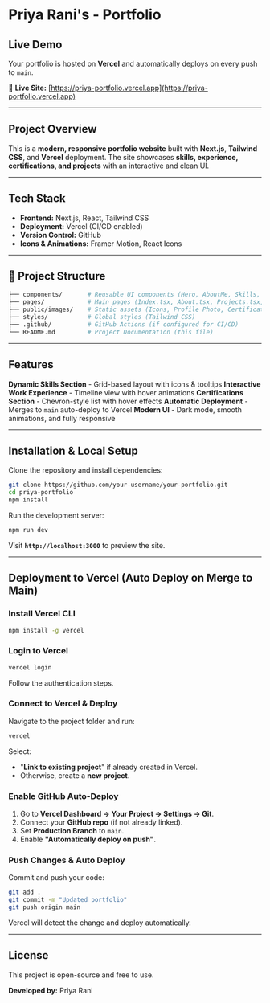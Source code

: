 # Priya Rani's  - Portfolio

## Live Demo
Your portfolio is hosted on **Vercel** and automatically deploys on every push to `main`.

🔗 **Live Site:** [https://priya-portfolio.vercel.app](https://priya-portfolio.vercel.app)

---

##  Project Overview
This is a **modern, responsive portfolio website** built with **Next.js**, **Tailwind CSS**, and **Vercel** deployment. The site showcases **skills, experience, certifications, and projects** with an interactive and clean UI.

---

## Tech Stack
- **Frontend:** Next.js, React, Tailwind CSS
- **Deployment:** Vercel (CI/CD enabled)
- **Version Control:** GitHub
- **Icons & Animations:** Framer Motion, React Icons

---

## 📂 Project Structure
```bash
├── components/       # Reusable UI components (Hero, AboutMe, Skills, Certifications, WorkExperience)
├── pages/            # Main pages (Index.tsx, About.tsx, Projects.tsx, Skills.tsx, Cert.tsx)
├── public/images/    # Static assets (Icons, Profile Photo, Certifications, Logos)
├── styles/           # Global styles (Tailwind CSS)
├── .github/          # GitHub Actions (if configured for CI/CD)
└── README.md         # Project Documentation (this file)
```

---

## Features
**Dynamic Skills Section** - Grid-based layout with icons & tooltips
**Interactive Work Experience** - Timeline view with hover animations
**Certifications Section** - Chevron-style list with hover effects
**Automatic Deployment** - Merges to `main` auto-deploy to Vercel
**Modern UI** - Dark mode, smooth animations, and fully responsive

---

## Installation & Local Setup
Clone the repository and install dependencies:
```sh
git clone https://github.com/your-username/your-portfolio.git
cd priya-portfolio
npm install
```
Run the development server:
```sh
npm run dev
```
Visit **`http://localhost:3000`** to preview the site.

---

## Deployment to Vercel (Auto Deploy on Merge to Main)

### **Install Vercel CLI**
```sh
npm install -g vercel
```
### **Login to Vercel**
```sh
vercel login
```
Follow the authentication steps.

### **Connect to Vercel & Deploy**
Navigate to the project folder and run:
```sh
vercel
```
Select:
- "**Link to existing project**" if already created in Vercel.
- Otherwise, create a **new project**.

### **Enable GitHub Auto-Deploy**
1. Go to **Vercel Dashboard → Your Project → Settings → Git**.
2. Connect your **GitHub repo** (if not already linked).
3. Set **Production Branch** to `main`.
4. Enable **"Automatically deploy on push"**.

### **Push Changes & Auto Deploy**
Commit and push your code:
```sh
git add .
git commit -m "Updated portfolio"
git push origin main
```
Vercel will detect the change and deploy automatically.

---

## License
This project is open-source and free to use.

**Developed by:** Priya Rani 
